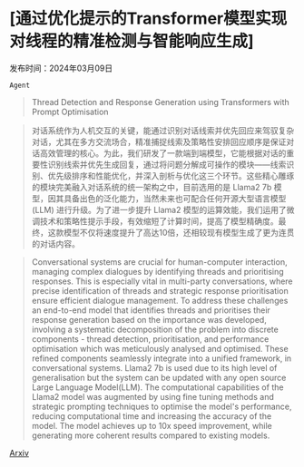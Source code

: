 # [通过优化提示的Transformer模型实现对线程的精准检测与智能响应生成]

发布时间：2024年03月09日

`Agent`

> Thread Detection and Response Generation using Transformers with Prompt Optimisation

> 对话系统作为人机交互的关键，能通过识别对话线索并优先回应来驾驭复杂对话，尤其在多方交流场合，精准捕捉线索及策略性安排回应顺序是保证对话高效管理的核心。为此，我们研发了一款端到端模型，它能根据对话的重要性识别线索并优先生成回复，通过将问题分解成可操作的模块——线索识别、优先级排序和性能优化，并深入剖析与优化这三个环节。这些精心雕琢的模块完美融入对话系统的统一架构之中，目前选用的是 Llama2 7b 模型，因其具备出色的泛化能力，当然未来也可配合任何开源大型语言模型 (LLM) 进行升级。为了进一步提升 Llama2 模型的运算效能，我们运用了微调技术和策略性提示手段，有效缩短了计算时间，提高了模型精确度。最终，这款模型不仅将速度提升了高达10倍，还相较现有模型生成了更为连贯的对话内容。

> Conversational systems are crucial for human-computer interaction, managing complex dialogues by identifying threads and prioritising responses. This is especially vital in multi-party conversations, where precise identification of threads and strategic response prioritisation ensure efficient dialogue management. To address these challenges an end-to-end model that identifies threads and prioritises their response generation based on the importance was developed, involving a systematic decomposition of the problem into discrete components - thread detection, prioritisation, and performance optimisation which was meticulously analysed and optimised. These refined components seamlessly integrate into a unified framework, in conversational systems. Llama2 7b is used due to its high level of generalisation but the system can be updated with any open source Large Language Model(LLM). The computational capabilities of the Llama2 model was augmented by using fine tuning methods and strategic prompting techniques to optimise the model's performance, reducing computational time and increasing the accuracy of the model. The model achieves up to 10x speed improvement, while generating more coherent results compared to existing models.

[Arxiv](https://arxiv.org/abs/2403.05931)